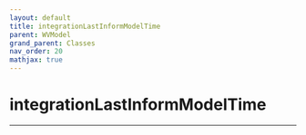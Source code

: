 ```yaml
---
layout: default
title: integrationLastInformModelTime
parent: WVModel
grand_parent: Classes
nav_order: 20
mathjax: true
---
```


#  integrationLastInformModelTime




---

